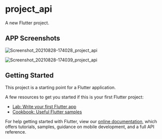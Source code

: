 # project_api

A new Flutter project.

## APP Screenshots

![Screenshot_20210828-174028_project_api](https://user-images.githubusercontent.com/51874624/131217506-055fbe25-2d88-471e-934f-1286106c420c.jpg)

![Screenshot_20210828-174039_project_api](https://user-images.githubusercontent.com/51874624/131217519-050111ab-f13b-4147-9cab-a184b8edc347.jpg)


## Getting Started

This project is a starting point for a Flutter application.

A few resources to get you started if this is your first Flutter project:

- [Lab: Write your first Flutter app](https://flutter.dev/docs/get-started/codelab)
- [Cookbook: Useful Flutter samples](https://flutter.dev/docs/cookbook)

For help getting started with Flutter, view our
[online documentation](https://flutter.dev/docs), which offers tutorials,
samples, guidance on mobile development, and a full API reference.
